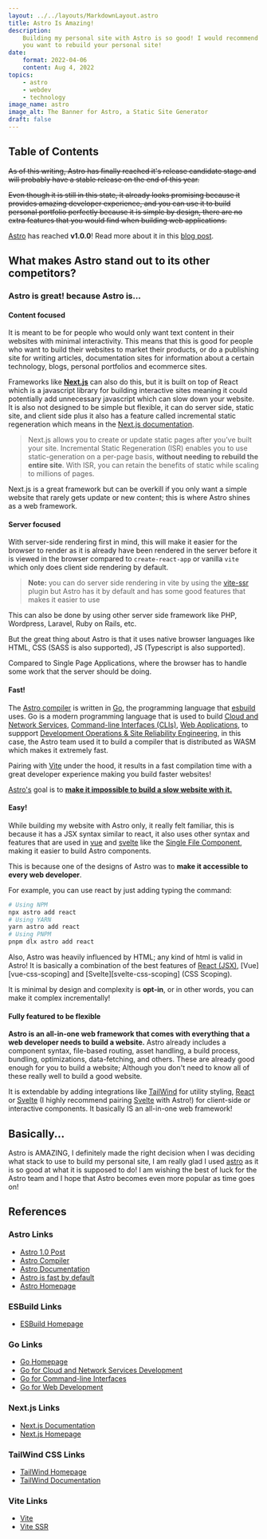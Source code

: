 ```yaml
---
layout: ../../layouts/MarkdownLayout.astro
title: Astro Is Amazing!
description:
    Building my personal site with Astro is so good! I would recommend Astro if
    you want to rebuild your personal site!
date:
    format: 2022-04-06
    content: Aug 4, 2022
topics:
    - astro
    - webdev
    - technology
image_name: astro
image_alt: The Banner for Astro, a Static Site Generator
draft: false
---
```


## Table of Contents

~~As of this writing, Astro has finally reached it's release candidate stage and
will probably have a stable release on the end of this year.~~

~~Even though it is still in this state, it already looks promising because it
provides amazing developer experience, and you can use it to build personal
portfolio perfectly because it is simple by design, there are no extra features
that you would find when building web applications.~~

[Astro][astro-homepage] has reached **v1.0.0**! Read more about it in this [blog
post][astro-1.0-post].

## What makes Astro stand out to its other competitors?

### Astro is great! because Astro is...

#### Content focused

It is meant to be for people who would only want text content in their websites
with minimal interactivity. This means that this is good for people who want to
build their websites to market their products, or do a publishing site for
writing articles, documentation sites for information about a certain
technology, blogs, personal portfolios and ecommerce sites.

Frameworks like **[Next.js][nextjs-homepage]** can also do this, but it is built
on top of React which is a javascript library for building interactive sites
meaning it could potentially add unnecessary javascript which can slow down your
website. It is also not designed to be simple but flexible, it can do server
side, static site, and client side plus it also has a feature called incremental
static regeneration which means in the [Next.js documentation][nextjs-docs].

> Next.js allows you to create or update static pages after you’ve built your
> site. Incremental Static Regeneration (ISR) enables you to use
> static-generation on a per-page basis, **without needing to rebuild the entire
> site**. With ISR, you can retain the benefits of static while scaling to
> millions of pages.

Next.js is a great framework but can be overkill if you only want a simple
website that rarely gets update or new content; this is where Astro shines as a
web framework.

#### Server focused

With server-side rendering first in mind, this will make it easier for the
browser to render as it is already have been rendered in the server before it is
viewed in the browser compared to `create-react-app` or vanilla `vite` which
only does client side rendering by default.

> **Note:** you can do server side rendering in vite by using the [vite-ssr]
> plugin but Astro has it by default and has some good features that makes it
> easier to use

This can also be done by using other server side framework like PHP, Wordpress,
Laravel, Ruby on Rails, etc.

But the great thing about Astro is that it uses native browser languages like
HTML, CSS (SASS is also supported), JS (Typescript is also supported).

Compared to Single Page Applications, where the browser has to handle some work
that the server should be doing.

#### Fast!

The [Astro compiler][astro-compiler] is written in [Go][go-homepage], the
programming language that [esbuild][esbuild-homepage] uses. Go is a modern
programming language that is used to build
[Cloud and Network Services](https://go.dev/solutions/cloud),
[Command-line Interfaces (CLIs)](https://go.dev/solutions/cloud),
[Web Applications](https://go.dev/solutions/webdev), to suppport
[Development Operations & Site Reliability Engineering](https://go.dev/solutions/devops),
in this case, the Astro team used it to build a compiler that is distributed as
WASM which makes it extremely fast.

Pairing with [Vite][vite-homepage] under the hood, it results in a fast
compilation time with a great developer experience making you build faster
websites!

[Astro's][astro-homepage] goal is to [**make it impossible to build a slow
website with it.**][astro-fast-by-default]

#### Easy!

While building my website with Astro only, it really felt familiar, this is
because it has a JSX syntax similar to react, it also uses other syntax and
features that are used in [vue][vue-homepage] and [svelte][svelte-homepage] like
the [Single File Component][vue-sfc], making it easier to build Astro
components.

This is because one of the designs of Astro was to **make it accessible to every
web developer**.

For example, you can use react by just adding typing the command:

```sh
# Using NPM
npx astro add react
# Using YARN
yarn astro add react
# Using PNPM
pnpm dlx astro add react
```

Also, Astro was heavily influenced by HTML; any kind of html is valid in Astro!
It is basically a combination of the best features of [React (JSX)][react-jsx],
[Vue][vue-css-scoping] and [Svelte][svelte-css-scoping] (CSS Scoping).

It is minimal by design and complexity is **opt-in**, or in other words, you can
make it complex incrementally!

#### Fully featured to be flexible

**Astro is an all-in-one web framework that comes with everything that a web
developer needs to build a website.** Astro already includes a component syntax,
file-based routing, asset handling, a build process, bundling, optimizations,
data-fetching, and others. These are already good enough for you to build a
website; Although you don't need to know all of these really well to build a
good website.

It is extendable by adding integrations like [TailWind][tailwind-homepage] for
utility styling, [React][react-homepage] or [Svelte][svelte-homepage] (I highly
recommend pairing [Svelte][svelte-homepage] with Astro!) for client-side or
interactive components. It basically IS an all-in-one web framework!

## Basically...

Astro is AMAZING, I definitely made the right decision when I was deciding what
stack to use to build my personal site, I am really glad I used
[astro][astro-homepage] as it is so good at what it is supposed to do! I am
wishing the best of luck for the Astro team and I hope that Astro becomes even
more popular as time goes on!

## References

### Astro Links

-   [Astro 1.0 Post][astro-1.0-post]
-   [Astro Compiler][astro-compiler]
-   [Astro Documentation][astro-documentation]
-   [Astro is fast by default][astro-fast-by-default]
-   [Astro Homepage][astro-homepage]

### ESBuild Links

-   [ESBuild Homepage][esbuild-homepage]

### Go Links

-   [Go Homepage][go-homepage]
-   [Go for Cloud and Network Services Development][go-solutions-cloud]
-   [Go for Command-line Interfaces][go-solutions-clis]
-   [Go for Web Development][go-solutions-webdev]

### Next.js Links

-   [Next.js Documentation][nextjs-docs]
-   [Next.js Homepage][nextjs-homepage]

### TailWind CSS Links

-   [TailWind Homepage][tailwind-homepage]
-   [TailWind Documentation][tailwind-docs]

### Vite Links

-   [Vite][vite-homepage]
-   [Vite SSR][vite-ssr]

[astro-1.0-post]: https://astro.build/blog/astro-1/
[astro-compiler]: https://github.com/withastro/compiler/
[astro-documentation]: https://docs.astro.build/en/getting-started/
[astro-fast-by-default]:
	https://docs.astro.build/en/concepts/why-astro/#fast-by-default
[astro-homepage]: https://astro.build
[esbuild-homepage]: https://esbuild.github.io/
[go-homepage]: https://go.dev/
[go-solutions-cloud]: https://go.dev/solutions/cloud
[go-solutions-clis]: https://go.dev/solutions/clis
[go-solutions-webdev]: https://go.dev/solutions/webdev
[go-solutions-devops]: https://go.dev/solutions/devops
[nextjs-homepage]: https://nextjs.org/
[nextjs-docs]: https://nextjs.org/docs
[react-docs]: https://reactjs.org/docs
[react-jsx]: https://reactjs.org/docs/introducing-jsx.html
[react-homepage]: https://reactjs.org
[svelte-homepage]: https://svelte.dev
[vite-homepage]: https://vitejs.dev
[vite-ssr]: https://github.com/frandiox/vite-ssr
[vue-homepage]: https://vuejs.org
[vue-sfc]: https://vuejs.org/guide/scaling-up/sfc.html
[tailwind-docs]: https://tailwindcss.com/docs/installation
[tailwind-homepage]: https://tailwindcss.com
